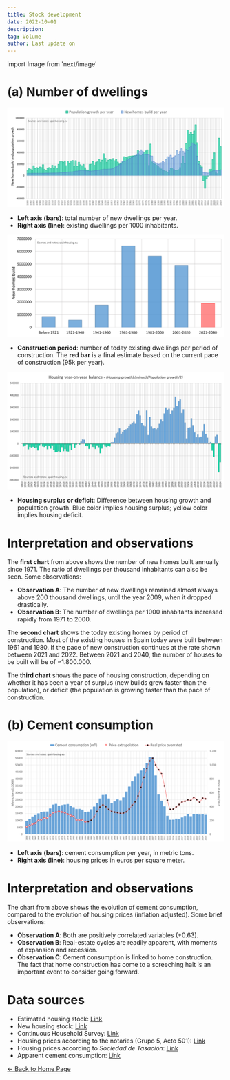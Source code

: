 ```yaml
---
title: Stock development
date: 2022-10-01
description:
tag: Volume
author: Last update on
---
```


import Image from 'next/image'

# (a) Number of dwellings

[![Número de viviendas](/images/stockyearly.png)](/images/stockyearly.png)

- **Left axis (bars)**: total number of new dwellings per year.
- **Right axis (line)**: existing dwellings per 1000 inhabitants.

[![Antiguedad de las viviendas](/images/stockperiods.png)](/images/stockperiods.png)

- **Construction period**: number of today existing dwellings per period of construction. The **red bar** is a final estimate based on the current pace of construction (95k per year).

[![Estoc y balance de viviendas](/images/stockbalance.png)](/images/stockbalance.png)

- **Housing surplus or deficit**: Difference between housing growth and population growth. Blue color implies housing surplus; yellow color implies housing deficit.

# Interpretation and observations

The **first chart** from above shows the number of new homes built annually since 1971. The ratio of dwellings per thousand inhabitants can also be seen. Some observations:

- **Observation A**: The number of new dwellings remained almost always above 200 thousand dwellings, until the year 2009, when it dropped drastically.
- **Observation B**: The number of dwellings per 1000 inhabitants increased rapidly from 1971 to 2000.

The **second chart** shows the today existing homes by period of construction. Most of the existing houses in Spain today were built between 1961 and 1980. If the pace of new construction continues at the rate shown between 2021 and 2022. Between 2021 and 2040, the number of houses to be built will be of ≈1.800.000.

The **third chart** shows the pace of housing construction, depending on whether it has been a year of surplus (new builds grew faster than the population), or deficit (the population is growing faster than the pace of construction.

# (b) Cement consumption

[![Consumo de cemento](/images/cement.png)](/images/cement.png)

- **Left axis (bars)**: cement consumption per year, in metric tons.
- **Right axis (line)**: housing prices in euros per square meter.

# Interpretation and observations

The chart from above shows the evolution of cement consumption, compared to the evolution of housing prices (inflation adjusted). Some brief observations:

- **Observation A**: Both are positively correlated variables (+0.63).
- **Observation B**: Real-estate cycles are readily apparent, with moments of expansion and recession.
- **Observation C**: Cement consumption is linked to home construction. The fact that home construction has come to a screeching halt is an important event to consider going forward.

# Data sources

- Estimated housing stock: [Link](https://apps.fomento.gob.es/BoletinOnline2/?nivel=2&orden=33000000)
- New housing stock: [Link](https://www.mitma.gob.es/informacion-para-el-ciudadano/informacion-estadistica/vivienda-y-actuaciones-urbanas/estadisticas/stock-de-vivienda-nueva/estadisticas-sobre-stock-de-vivienda-nueva)
- Continuous Household Survey: [Link](https://www.ine.es/dyngs/INEbase/en/operacion.htm?c=Estadistica_C&cid=1254736176952&menu=resultados&idp=1254735572981)
- Housing prices according to the notaries (Grupo 5, Acto 501): [Link](http://www.notariado.org/liferay/web/cien/estadisticas-al-completo)
- Housing prices according to _Sociedad de Tasación_: [Link](https://www.st-tasacion.es/informe-de-tendencias-digital/)
- Apparent cement consumption: [Link](https://tematicas.org/sintesis-economica/indicadores-de-produccion-y-demanda-nacional/consumo-aparente-de-cemento/)

<div class="meta-line"><a class="meta-back" href="/">← Back to Home Page</a></div>
